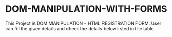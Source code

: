 # DOM-MANIPULATION-WITH-FORMS

This Project is DOM MANIPULATION - HTML REGISTRATION FORM.
User can fill the given details and check the details below listed in the table.

